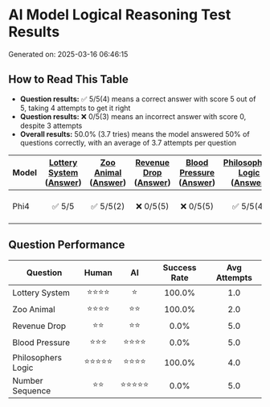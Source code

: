 # AI Model Logical Reasoning Test Results

Generated on: 2025-03-16 06:46:15

## How to Read This Table

- **Question results:** ✅ 5/5(4) means a correct answer with score 5 out of 5, taking 4 attempts to get it right
- **Question results:** ❌ 0/5(3) means an incorrect answer with score 0, despite 3 attempts
- **Overall results:** 50.0% (3.7 tries) means the model answered 50% of questions correctly, with an average of 3.7 attempts per question

| Model | [Lottery System](questions/q1.md)<br>([Answer](answers/a1.md)) | [Zoo Animal](questions/q2.md)<br>([Answer](answers/a2.md)) | [Revenue Drop](questions/q3.md)<br>([Answer](answers/a3.md)) | [Blood Pressure](questions/q4.md)<br>([Answer](answers/a4.md)) | [Philosophers Logic](questions/q5.md)<br>([Answer](answers/a5.md)) | [Number Sequence](questions/q6.md)<br>([Answer](answers/a6.md)) | Total | % |
| --- | :---: | :---: | :---: | :---: | :---: | :---: | :---: | :---: |
| Phi4 | ✅ 5/5 | ✅ 5/5(2) | ❌ 0/5(5) | ❌ 0/5(5) | ✅ 5/5(4) | ❌ 0/5(5) | 15/30 | 50.0% (3.7 tries) |

## Question Performance

| Question | Human | AI | Success Rate | Avg Attempts |
| --- | :---: | :---: | :---: | :---: |
| Lottery System | ⭐⭐⭐⭐ | ⭐ | 100.0% | 1.0 |
| Zoo Animal | ⭐⭐⭐⭐ | ⭐⭐ | 100.0% | 2.0 |
| Revenue Drop | ⭐⭐ | ⭐⭐ | 0.0% | 5.0 |
| Blood Pressure | ⭐⭐⭐ | ⭐⭐⭐⭐ | 0.0% | 5.0 |
| Philosophers Logic | ⭐⭐⭐⭐⭐ | ⭐⭐⭐⭐ | 100.0% | 4.0 |
| Number Sequence | ⭐⭐ | ⭐⭐⭐⭐⭐ | 0.0% | 5.0 |
